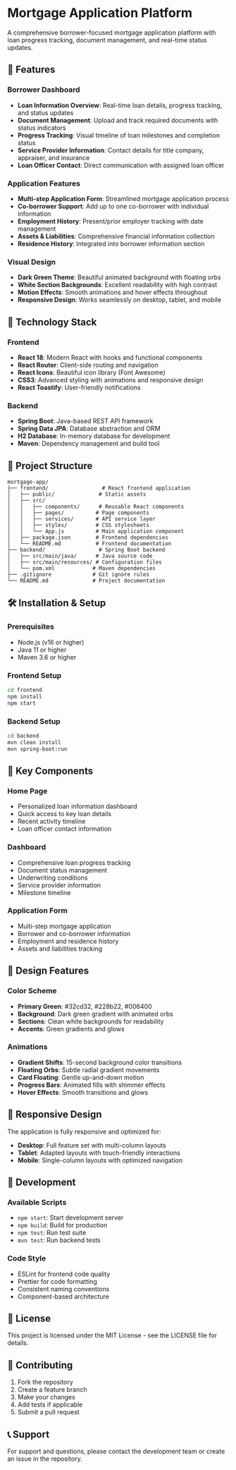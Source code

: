 # Mortgage Application Platform

A comprehensive borrower-focused mortgage application platform with loan progress tracking, document management, and real-time status updates.

## 🌟 Features

### Borrower Dashboard
- **Loan Information Overview**: Real-time loan details, progress tracking, and status updates
- **Document Management**: Upload and track required documents with status indicators
- **Progress Tracking**: Visual timeline of loan milestones and completion status
- **Service Provider Information**: Contact details for title company, appraiser, and insurance
- **Loan Officer Contact**: Direct communication with assigned loan officer

### Application Features
- **Multi-step Application Form**: Streamlined mortgage application process
- **Co-borrower Support**: Add up to one co-borrower with individual information
- **Employment History**: Present/prior employer tracking with date management
- **Assets & Liabilities**: Comprehensive financial information collection
- **Residence History**: Integrated into borrower information section

### Visual Design
- **Dark Green Theme**: Beautiful animated background with floating orbs
- **White Section Backgrounds**: Excellent readability with high contrast
- **Motion Effects**: Smooth animations and hover effects throughout
- **Responsive Design**: Works seamlessly on desktop, tablet, and mobile

## 🚀 Technology Stack

### Frontend
- **React 18**: Modern React with hooks and functional components
- **React Router**: Client-side routing and navigation
- **React Icons**: Beautiful icon library (Font Awesome)
- **CSS3**: Advanced styling with animations and responsive design
- **React Toastify**: User-friendly notifications

### Backend
- **Spring Boot**: Java-based REST API framework
- **Spring Data JPA**: Database abstraction and ORM
- **H2 Database**: In-memory database for development
- **Maven**: Dependency management and build tool

## 📁 Project Structure

```
mortgage-app/
├── frontend/                 # React frontend application
│   ├── public/              # Static assets
│   ├── src/
│   │   ├── components/      # Reusable React components
│   │   ├── pages/          # Page components
│   │   ├── services/       # API service layer
│   │   ├── styles/         # CSS stylesheets
│   │   └── App.js          # Main application component
│   ├── package.json        # Frontend dependencies
│   └── README.md           # Frontend documentation
├── backend/                 # Spring Boot backend
│   ├── src/main/java/      # Java source code
│   ├── src/main/resources/ # Configuration files
│   └── pom.xml            # Maven dependencies
├── .gitignore             # Git ignore rules
└── README.md              # Project documentation
```

## 🛠️ Installation & Setup

### Prerequisites
- Node.js (v16 or higher)
- Java 11 or higher
- Maven 3.6 or higher

### Frontend Setup
```bash
cd frontend
npm install
npm start
```

### Backend Setup
```bash
cd backend
mvn clean install
mvn spring-boot:run
```

## 🎯 Key Components

### Home Page
- Personalized loan information dashboard
- Quick access to key loan details
- Recent activity timeline
- Loan officer contact information

### Dashboard
- Comprehensive loan progress tracking
- Document status management
- Underwriting conditions
- Service provider information
- Milestone timeline

### Application Form
- Multi-step mortgage application
- Borrower and co-borrower information
- Employment and residence history
- Assets and liabilities tracking

## 🎨 Design Features

### Color Scheme
- **Primary Green**: #32cd32, #228b22, #006400
- **Background**: Dark green gradient with animated orbs
- **Sections**: Clean white backgrounds for readability
- **Accents**: Green gradients and glows

### Animations
- **Gradient Shifts**: 15-second background color transitions
- **Floating Orbs**: Subtle radial gradient movements
- **Card Floating**: Gentle up-and-down motion
- **Progress Bars**: Animated fills with shimmer effects
- **Hover Effects**: Smooth transitions and glows

## 📱 Responsive Design

The application is fully responsive and optimized for:
- **Desktop**: Full feature set with multi-column layouts
- **Tablet**: Adapted layouts with touch-friendly interactions
- **Mobile**: Single-column layouts with optimized navigation

## 🔧 Development

### Available Scripts
- `npm start`: Start development server
- `npm build`: Build for production
- `npm test`: Run test suite
- `mvn test`: Run backend tests

### Code Style
- ESLint for frontend code quality
- Prettier for code formatting
- Consistent naming conventions
- Component-based architecture

## 📄 License

This project is licensed under the MIT License - see the LICENSE file for details.

## 🤝 Contributing

1. Fork the repository
2. Create a feature branch
3. Make your changes
4. Add tests if applicable
5. Submit a pull request

## 📞 Support

For support and questions, please contact the development team or create an issue in the repository.